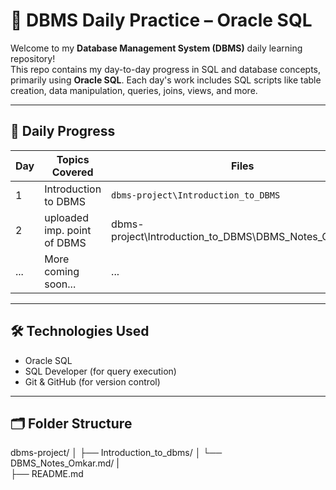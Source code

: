 # 💾 DBMS Daily Practice – Oracle SQL

Welcome to my **Database Management System (DBMS)** daily learning repository!  
This repo contains my day-to-day progress in SQL and database concepts, primarily using **Oracle SQL**. Each day's work includes SQL scripts like table creation, data manipulation, queries, joins, views, and more.

---

## 📅 Daily Progress

| Day | Topics Covered         | Files                                  |
|-----|------------------------|----------------------------------------|
| 1   |Introduction to DBMS    | `dbms-project\Introduction_to_DBMS`      
| 2   |uploaded imp. point of DBMS|  dbms-project\Introduction_to_DBMS\DBMS_Notes_Omkar.md'|
| ... | More coming soon...    | ...                                    |

---

## 🛠️ Technologies Used

- Oracle SQL
- SQL Developer (for query execution)
- Git & GitHub (for version control)

---

## 🗂️ Folder Structure
dbms-project/
│
├── Introduction_to_dbms/
│   └── DBMS_Notes_Omkar.md/
|    
├── README.md

